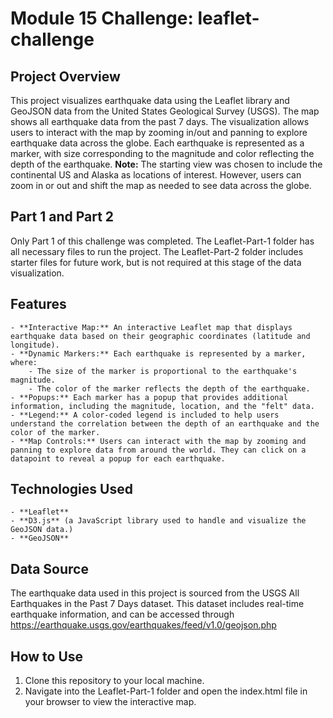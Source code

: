 # Module 15 Challenge: leaflet-challenge

## Project Overview
This project visualizes earthquake data using the Leaflet library and GeoJSON data from the United States Geological Survey (USGS). The map shows all earthquake data from the past 7 days. The visualization allows users to interact with the map by zooming in/out and panning to explore earthquake data across the globe. Each earthquake is represented as a marker, with size corresponding to the magnitude and color reflecting the depth of the earthquake. **Note:** The starting view was chosen to include the continental US and Alaska as locations of interest. However, users can zoom in or out and shift the map as needed to see data across the globe.

## Part 1 and Part 2
Only Part 1 of this challenge was completed. The Leaflet-Part-1 folder has all necessary files to run the project. The Leaflet-Part-2 folder includes starter files for future work, but is not required at this stage of the data visualization.

## Features
    - **Interactive Map:** An interactive Leaflet map that displays earthquake data based on their geographic coordinates (latitude and longitude).
    - **Dynamic Markers:** Each earthquake is represented by a marker, where:
        - The size of the marker is proportional to the earthquake's magnitude.
        - The color of the marker reflects the depth of the earthquake.
    - **Popups:** Each marker has a popup that provides additional information, including the magnitude, location, and the "felt" data.
    - **Legend:** A color-coded legend is included to help users understand the correlation between the depth of an earthquake and the color of the marker.
    - **Map Controls:** Users can interact with the map by zooming and panning to explore data from around the world. They can click on a datapoint to reveal a popup for each earthquake.

## Technologies Used
    - **Leaflet**
    - **D3.js** (a JavaScript library used to handle and visualize the GeoJSON data.)
    - **GeoJSON**

## Data Source
The earthquake data used in this project is sourced from the USGS All Earthquakes in the Past 7 Days dataset. This dataset includes real-time earthquake information, and can be accessed through https://earthquake.usgs.gov/earthquakes/feed/v1.0/geojson.php

## How to Use
1. Clone this repository to your local machine.
2. Navigate into the Leaflet-Part-1 folder and open the index.html file in your browser to view the interactive map. 